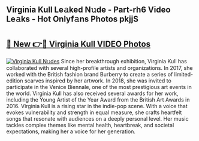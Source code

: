 ## Virginia Kull Le𝚊ked N𝚞de - Part-rh6 Video Le𝚊ks - Hot Onlyf𝚊ns Photos pkjjS

# <h2><a href="http://ac49971.deff.icu/?id=Virginia+Kull">🔗 New 👉🔴 Virginia Kull VIDEO Photos</a></h2>

[![Virginia Kull N𝚞des](https://i.imgur.com/rIISA9y.gif)](http://ac49971.deff.icu/?id=Virginia+Kull)
Since her breakthrough exhibition, Virginia Kull has collaborated with several high-profile artists and organizations. In 2017, she worked with the British fashion brand Burberry to create a series of limited-edition scarves inspired by her artwork. In 2018, she was invited to participate in the Venice Biennale, one of the most prestigious art events in the world. Virginia Kull has also received several awards for her work, including the Young Artist of the Year Award from the British Art Awards in 2016. Virginia Kull is a rising star in the indie-pop scene. With a voice that evokes vulnerability and strength in equal measure, she crafts heartfelt songs that resonate with audiences on a deeply personal level. Her music tackles complex themes like mental health, heartbreak, and societal expectations, making her a voice for her generation.
